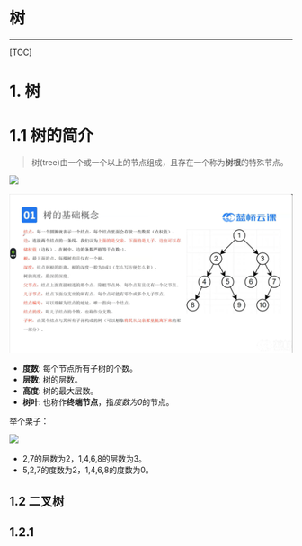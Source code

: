 树
=========================
------------

[TOC]

# 1. 树

# 1.1 树的简介

> 树(tree)由一个或一个以上的节点组成，且存在一个称为**树根**的特殊节点。

<img src = "C:\Archive\LanQiao\Lesson\Pictures\0008.png">

![](../Pictures/0008.png)

- **度数**: 每个节点所有子树的个数。
- **层数**: 树的层数。
- **高度**: 树的最大层数。
- **树叶**: 也称作**终端节点**，指*度数为0*的节点。

举个栗子：

<img src = "C:\Archive\LanQiao\Lesson\Pictures\0007.png">

- 2,7的层数为2，1,4,6,8的层数为3。
- 5,2,7的度数为2，1,4,6,8的度数为0。

## 1.2 二叉树

## 1.2.1 
